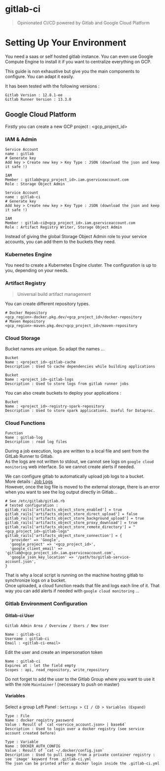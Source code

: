 # gitlab-ci
> Opinionated CI/CD powered by Gitlab and Google Cloud Platform

# Setting Up Your Environment

You need a saas or self hosted gitlab instance. You can even use Google Compute Engine to install it if you want to centralize everything on GCP.  

This guide is non exhaustive but give you the main components to configure. You can adapt it easily.

It has been tested with the following versions :
```
Gitlab Version : 12.8.1-ee
Gitlab Runner Version : 13.3.0
```

## Google Cloud Platform

Firstly you can create a new GCP project : <gcp_project_id>

### IAM & Admin

```
Service Account 
name : gitlab
# Generate key
Add key > Create new key > Key Type : JSON (download the json and keep it safe !)

IAM
Member : gitlab@<gcp_project_id>.iam.gserviceaccount.com
Role : Storage Object Admin
```

```
Service Account 
name : gitlab-ci
# Generate key
Add key > Create new key > Key Type : JSON (download the json and keep it safe !)

IAM
Member : gitlab-ci@<gcp_project_id>.iam.gserviceaccount.com
Role : Artifact Registry Writer, Storage Object Admin
```

Instead of giving the global Storage Object Admin role to your service accounts, you can add them to the buckets they need.

### Kubernetes Engine

You need to create a Kubernetes Engine cluster. The configuration is up to you, depending on your needs.

### Artifact Registry
> Universal build artifact management 

You can create different repository types.

```
# Docker Repository
<gcp_region>-docker.pkg.dev/<gcp_project_id>/docker-repository
# Maven Repository
<gcp_region>-maven.pkg.dev/<gcp_project_id>/maven-repository
```

### Cloud Storage

Bucket names are unique. So adapt the names ...

```
Bucket
Name : <project_id>-gitlab-cache
Description : Used to cache dependencies while building applications
```

```
Bucket
Name : <project_id>-gitlab-logs
Description : Used to store logs from gitlab runner jobs
```

You can also create buckets to deploy your applications :
```
Bucket
Name : <project_id>-registry-spark-repository
Description : Used to store spark applications. Useful for Dataproc.
```

### Cloud Functions

```
Function
Name : gitlab-log
Description : read log files
```

During a job execution, logs are written to a local file and sent from the GitLab Runner to Gitlab.  
As the logs are not written to stdout, we cannot see logs on `google cloud monitoring` web interface. So we cannot create alerts if needed.

We can configure gitlab to automatically upload job logs to a bucket.  
More details : [Job Logs](https://docs.gitlab.com/ee/administration/job_logs.html)  
However, once the log file is moved to the external storage, there is an error when you want to see the log output directly in Gitlab...

```
# See /etc/gitlab/gitlab.rb
# tested configuration :
gitlab_rails['artifacts_object_store_enabled'] = true
gitlab_rails['artifacts_object_store_direct_upload'] = false
gitlab_rails['artifacts_object_store_background_upload'] = true
gitlab_rails['artifacts_object_store_proxy_download'] = true
gitlab_rails['artifacts_object_store_remote_directory'] = "<gcp_project_id>-gitlab-logs"
gitlab_rails['artifacts_object_store_connection'] = {
  'provider' => 'Google',
  'google_project' => '<gcp_project_id>',
  'google_client_email' => 'gitlab@<gcp_project_id>.iam.gserviceaccount.com',
  'google_json_key_location' => '/path/to/gitlab-service-account.json',
}
```

That is why a local script is running on the machine hosting gitlab to synchronize logs on a bucket.  
Once uploaded, a cloud function reads that file and logs each line of it. That way you can add alerts if needed with `google cloud monitoring` ...

### Gitlab Environment Configuration

#### Gitlab-ci User
`Gitlab Admin Area / Overview / Users / New User`

```
Name : gitlab-ci
Username : gitlab-ci
Email : <gitlab-ci-email>
```

Edit the user and create an impersonation token

```
Name : gitlab-ci
Expires at : let the field empty
Scopes : api, read_repository, write_repository
```

Do not forget to add the user to the Gitlab Group where you want to use it with the role `Maintainer` ! (necessary to push on master)

#### Variables
Select a group
Left Panel : `Settings > CI / CD > Variables (Expand)`

```
Type : File
Name : docker_registry_password
Value : Result of `cat <service_account.json> | base64`
Description : Used to login over a docker registry (see service account created before)
```

```
Type : Variable 
Name : DOCKER_AUTH_CONFIG
Value : Result of `cat ~/.docker/config.json`
Description : Used to pull image from a private container registry : see 'image' keyword from .gitlab-ci.yml
The json can be printed after a docker login inside the .gitlab-ci.yml
```

